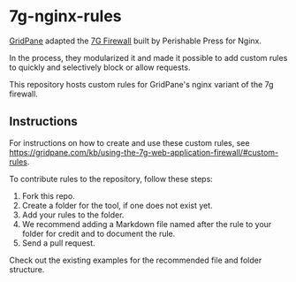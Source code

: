 # 7g-nginx-rules
[GridPane](https://gridpane.com/) adapted the [7G Firewall](https://perishablepress.com/7g-firewall/) built by Perishable Press for Nginx.

In the process, they modularized it and made it possible to add custom rules to quickly and selectively block or allow requests.

This repository hosts custom rules for GridPane's nginx variant of the 7g firewall.

## Instructions

For instructions on how to create and use these custom rules, see
https://gridpane.com/kb/using-the-7g-web-application-firewall/#custom-rules.

To contribute rules to the repository, follow these steps:

1. Fork this repo.
2. Create a folder for the tool, if one does not exist yet.
3. Add your rules to the folder.
4. We recommend adding a Markdown file named after the rule to your folder for credit and to document the rule.
5. Send a pull request.

Check out the existing examples for the recommended file and folder structure.
